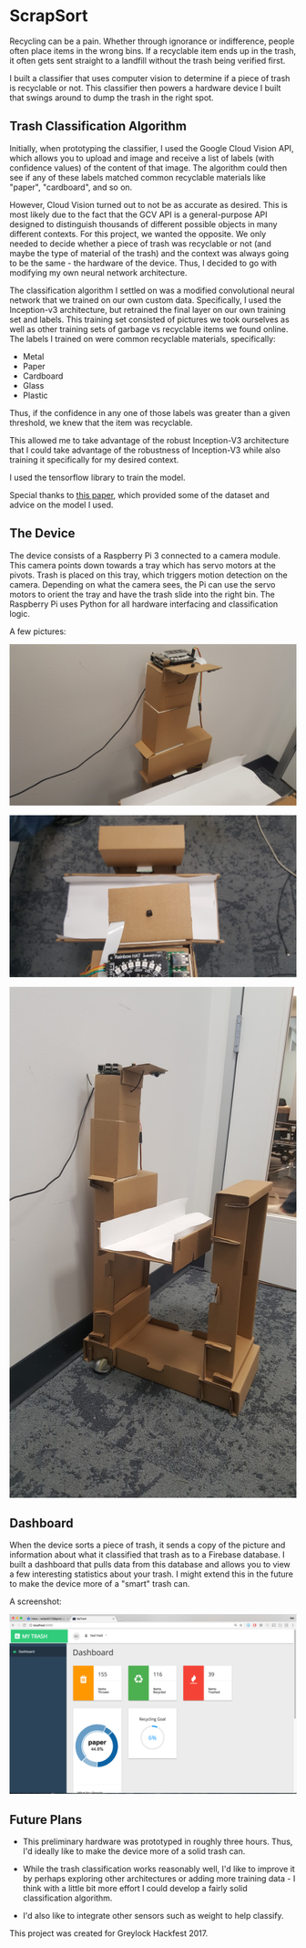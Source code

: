 # ScrapSort

Recycling can be a pain. Whether through ignorance or indifference, people often place items in the wrong bins. If a recyclable item ends up in the trash, it often gets sent straight to a landfill without the trash being verified first.

I built a classifier that uses computer vision to determine if a piece of trash is recyclable or not. This classifier then powers a hardware device I built that swings around to dump the trash in the right spot.


## Trash Classification Algorithm

Initially, when prototyping the classifier, I used the Google Cloud Vision API, which allows you to upload and image and receive a list of labels (with confidence values) of the content of that image. The algorithm could then see if any of these labels matched common recyclable materials like "paper", "cardboard", and so on.

However, Cloud Vision turned out to not be as accurate as desired. This is most likely due to the fact that the GCV API is a general-purpose API designed to distinguish thousands of different possible objects in many different contexts. For this project, we wanted the opposite. We only needed to decide whether a piece of trash was recyclable or not (and maybe the type of material of the trash) and the context was always going to be the same - the hardware of the device. Thus, I decided to go with modifying my own neural network architecture.

The classification algorithm I settled on was a modified convolutional neural network that we trained on our own custom data. Specifically, I used the Inception-v3 architecture, but retrained the final layer on our own training set and labels. This training set consisted of pictures we took ourselves as well as other training sets of garbage vs recyclable items we found online. The labels I trained on were common recyclable materials, specifically:

* Metal
* Paper
* Cardboard
* Glass
* Plastic

Thus, if the confidence in any one of those labels was greater than a given threshold, we knew that the item was recyclable.

This allowed me to take advantage of the robust Inception-V3 architecture that I could take advantage of the robustness of Inception-V3 while also training it specifically for my desired context.

I used the tensorflow library to train the model.

Special thanks to [this paper](http://cs229.stanford.edu/proj2016/report/ThungYang-ClassificationOfTrashForRecyclabilityStatus-report.pdf), which provided some of the dataset and advice on the model I used.

## The Device

The device consists of a Raspberry Pi 3 connected to a camera module. This camera points down towards a tray which has servo motors at the pivots. Trash is placed on this tray, which triggers motion detection on the camera. Depending on what the camera sees, the Pi can use the servo motors to orient the tray and have the trash slide into the right bin. The Raspberry Pi uses Python for all hardware interfacing and classification logic.

A few pictures:

![alt text](readmePhotos/device_1.jpg)


![alt text](readmePhotos/device_2.jpg)


![alt text](readmePhotos/device_3.jpg)

## Dashboard

When the device sorts a piece of trash, it sends a copy of the picture and information about what it classified that trash as to a Firebase database. I built a dashboard that pulls data from this database and allows you to view a few interesting statistics about your trash. I might extend this in the future to make the device more of a "smart" trash can.

A screenshot:

![alt text](readmePhotos/dashboard_1.png)


## Future Plans

* This preliminary hardware was prototyped in roughly three hours. Thus, I'd ideally like to make the device more of a solid trash can.

* While the trash classification works reasonably well, I'd like to improve it by perhaps exploring other architectures or adding more training data - I think with a little bit more effort I could develop a fairly solid classification algorithm.

* I'd also like to integrate other sensors such as weight to help classify.

This project was created for Greylock Hackfest 2017.
